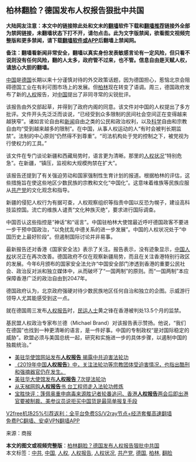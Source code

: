  <h2>柏林翻脸？德国发布人权报告狠批中共国</h2> <p class="notice"><b>大陆网友注意：本文中的链接除此处和文末的<a href="https://github.com/bannedbook/fanqiang" >翻墙</a>软件下载和<a href="https://github.com/killgcd/justmysocks/blob/master/README.md">翻墙推荐</a>链接外全部为禁网链接，未翻墙状态下打不开，请勿点击。此为文字版禁闻，欲看图文视频完整版和更多禁闻，请下载<a href="https://github.com/bannedbook/fanqiang">翻墙软件或APP</a>后翻墙上禁闻网。</p><p>备注：翻墙看新闻非常安全，翻墙以真实身份发表敏感言论有一定风险，但只看不说则没有任何风险，翻的人太多，政府管不过来，也不管。信息自由是天赋人权，请放心大胆的翻墙。</b></p>  <div class="entry"> <p id="conimg"><span class='wp_keywordlink_affiliate'><a href="https://www.bannedbook.org/" title="中国" target="_blank">中国</a></span>是<a href="https://www.bannedbook.org/bnews/tag/%e5%be%b7%e5%9b%bd/" class="st_tag internal_tag" rel="tag" title="标签 德国 下的日志">德国</a>长期以来十分谨慎对待的外交政策话题，因为德国担心，惹恼北京会阻碍德国工业在有利可图市场上的发展。但<a href="https://www.bannedbook.org/bnews/tag/%E6%9F%8F%E6%9E%97/" class="st_tag internal_tag" rel="tag" title="标签 柏林 下的日志">柏林</a>现在转变了语调。周三，德国政府发布了新的<a href="https://www.bannedbook.org/bnews/tag/%e4%ba%ba%e6%9d%83/" class="st_tag internal_tag" rel="tag" title="标签 人权 下的日志">人权</a>报告，对<a href="https://www.bannedbook.org/bnews/tag/%E4%B8%AD%E5%9B%BD/" class="st_tag internal_tag" rel="tag" title="标签 中国 下的日志">中国</a>提出了非同寻常的尖锐批评。</p> <p>该报告由外交部起草，并得到了政府内阁的同意。该文件对中国的人权提出了多方批评。文件开头先泛泛而谈说，“已经受到众多限制的民间社会空间正在变得越来越狭窄”。诸如言论自由和<span class='wp_keywordlink_affiliate'><a href="https://www.bannedbook.org/" title="新闻">新闻</a></span>自由之类的公民和政治权利，以及<span class='wp_keywordlink'><a href="https://www.bannedbook.org/forum11/topic309.html" title="禁片：“科学”的棍子" target="_blank">科学</a></span>自由和宗教自由均“受到越来越多的限制”。在中国，从事人权运动的人“有时会被判长期监禁”。法制的中心原则“仍然得不到尊重”。“司法机构处于党的控制之下，被党视为行使权力的工具。”</p> <p>该文件在专门谈论新疆和西藏局势时，语言更为清晰。那里的<a href="https://www.bannedbook.org/bnews/tag/%E4%BA%BA%E6%9D%83%E7%8A%B6%E5%86%B5/" class="st_tag internal_tag" rel="tag" title="标签 人权状况 下的日志">人权状况</a>“特别危急”。在新疆，“镇压，监视和大规模拘禁在扩大”。</p>  <p>该报告还提到了有关强迫劳动和国家强制性生育计划的报道。根据柏林的评估，这些措施旨在使这些地区少数民族的宗教和文化“中国化”。这意味着维族等民族应服从<a href="https://www.bannedbook.org/bnews/tag/%e5%85%b1%e4%ba%a7%e5%85%9a/" class="st_tag internal_tag" rel="tag" title="标签 共产党 下的日志">共产党</a>的文化观念和指导。</p> <p>新疆的侵犯人权行为有据可查，人权观察组织等指责中国以反恐为幌子，建设高科技监控国。流亡的维族人谴责“文化种族灭绝”，要求进行国际调查。</p> <p>中国否认这些指控是“神话”和“谣言”。中国驻柏林大使馆最近呼吁德国政客不要进一步干预中国政治，“以免扰乱中德关系的进一步发展”。中国的人权状况处于“中国历史上最好阶段”。但遏制国际讨论并非易事。</p>  <p>最新报告还对香港《国家安全法》表示了关注。报告表示，没有迹象显示，<span class='wp_keywordlink'><a href="https://www.bannedbook.org/forum20/" title="中国人权论坛" target="_blank">中国人权</a></span>状况正在再次改善。德国政府不仅在观察新疆局势，而且在关注香港特别行政区的发展。今年6月颁布的国家安全法允许“中国安全部门渗透到香港的重要公民社会、政治反对派和独立媒体中，从而破坏了“一国两制”的原则。而“一国两制”本应保障香港广泛的政治自由到2047年。</p> <p>德国政府认为，北京政府强硬对待少数民族地区任何自治和独立的企图。示威游行领导人尤其能感受到这一点。</p> <p>就在德国周三发布<a href="https://www.bannedbook.org/bnews/tag/%e4%ba%ba%e6%9d%83%e6%8a%a5%e5%91%8a/" class="st_tag internal_tag" rel="tag" title="标签 人权报告 下的日志">人权报告</a>时，<span class='wp_keywordlink'><a href="https://www.bannedbook.org/forum9/" title="民运人士看法轮功" target="_blank">民运人士</a></span>黄之锋在香港被判处13.5个月的监禁。</p>  <p>基民盟人权政治专家布兰德（Michael Brand）对该报告表示赞扬。他说，“我们在德国”也找到一种更清晰的语言，是一件好事。中国的专制政权“是对国际稳定的威胁”。欧盟必须与美国总统一起，研究和实施进一步的具体步骤，以遏制中国的独裁统治。”</p> <ul class='op-related-articles' title='相关阅读'> <li><a href='https://www.bannedbook.org/bnews/cbnews/20201106/1426812.html' target='_blank'>美驻华使馆网站发布<b>人权报告</b> 揭露中共迫害法轮功</a></li> <li><a href='https://www.bannedbook.org/bnews/bannedvideo/20201103/1425064.html' target='_blank'>《2019年中国<b>人权报告</b>》中，关注法轮功等宗教团体受迫害情况，也指出酷刑和强摘器官仍在发生。</a></li> <li><a href='https://www.bannedbook.org/bnews/cbnews/20201103/1424792.html' target='_blank'>美驻华大使馆发布<b>人权报告</b> 7次提法轮功</a></li> <li><a href='https://www.bannedbook.org/bnews/aomi/supernatural/20200514/1328369.html' target='_blank'>从天梯网购<b>人权报告</b>书 台工程师走入法轮功修炼</a></li> <li><a href='https://www.bannedbook.org/bnews/bannedvideo/20200507/1324098.html' target='_blank'>宝胜快评：篷佩奥重申病毒来源胜记者轮番追问、香港<b>人权报告</b>两会后即出港官要被制裁、美参议员说拒买中国货是最简单报复手段</a></li> </ul> <p class="texttj"> <a href="https://github.com/bannedbook/fanqiang/wiki/V2ray%E6%9C%BA%E5%9C%BA" target="_blank">V2free机场25%引荐返利：全平台免费SS/V2ray节点+经济套餐高速翻墙</a><br/> <a href="https://github.com/bannedbook/fanqiang/wiki/%E7%A6%81%E9%97%BB%E7%BD%91%E5%AE%89%E5%8D%93%E7%BF%BB%E5%A2%99%E6%96%B0%E9%97%BBAPP" target="_blank">免费PC翻墙、安卓VPN翻墙APP</a></p><p> 来源：商报 </p><a name='sharetosocial'></a>       <div><b>本文的图文或视频完整版</b>：<a href='https://www.bannedbook.org/bnews/comments/20201203/1441303.html'>柏林翻脸？德国发布人权报告狠批中共国</a></div>  </div><!--END ENTRY--> <div class="postfooter"> <div>本文标签：<a href="https://www.bannedbook.org/bnews/tag/%e4%b8%ad%e5%85%b1/" rel="tag">中共</a>, <a href="https://www.bannedbook.org/bnews/tag/%E4%B8%AD%E5%9B%BD/" rel="tag">中国</a>, <a href="https://www.bannedbook.org/bnews/tag/%e4%ba%ba%e6%9d%83/" rel="tag">人权</a>, <a href="https://www.bannedbook.org/bnews/tag/%e4%ba%ba%e6%9d%83%e6%8a%a5%e5%91%8a/" rel="tag">人权报告</a>, <a href="https://www.bannedbook.org/bnews/tag/%E4%BA%BA%E6%9D%83%E7%8A%B6%E5%86%B5/" rel="tag">人权状况</a>, <a href="https://www.bannedbook.org/bnews/tag/%e5%85%b1%e4%ba%a7%e5%85%9a/" rel="tag">共产党</a>, <a href="https://www.bannedbook.org/bnews/tag/%e5%be%b7%e5%9b%bd/" rel="tag">德国</a>, <a href="https://www.bannedbook.org/bnews/tag/%E6%9F%8F%E6%9E%97/" rel="tag">柏林</a>, <a href="https://www.bannedbook.org/bnews/tag/%E7%BF%BB%E8%84%B8/" rel="tag">翻脸</a></div>  </div><!--END POSTFOOTER--> 